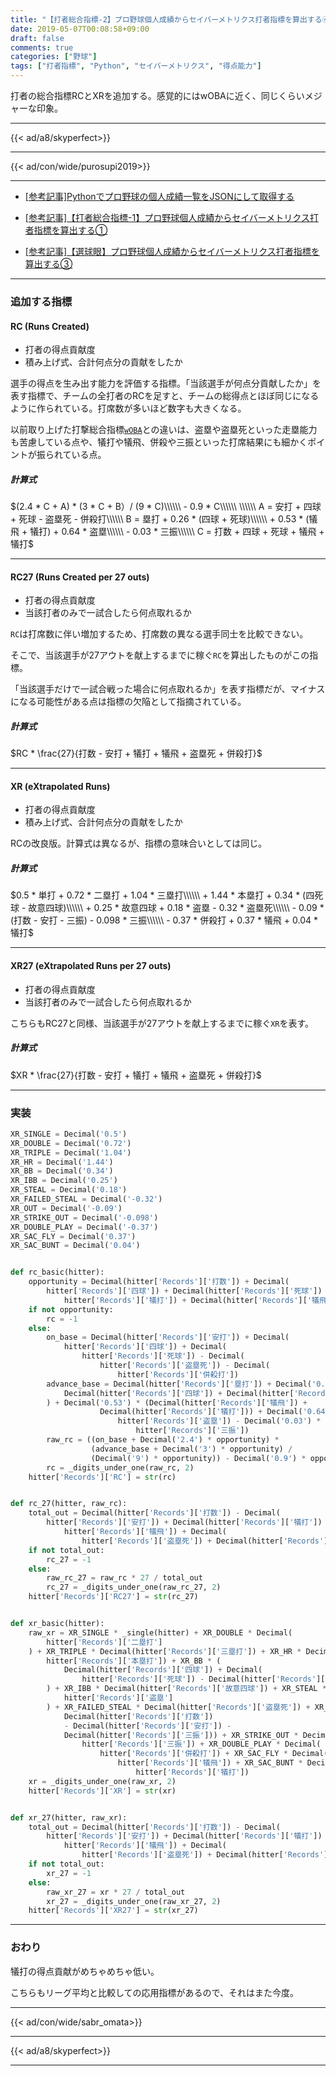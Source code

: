 ```yaml
---
title: "【打者総合指標-2】プロ野球個人成績からセイバーメトリクス打者指標を算出する④"
date: 2019-05-07T00:08:58+09:00
draft: false
comments: true
categories: ["野球"]
tags: ["打者指標", "Python", "セイバーメトリクス", "得点能力"]
---
```


打者の総合指標RCとXRを追加する。感覚的にはwOBAに近く、同じくらいメジャーな印象。

<!--more-->

---

{{< ad/a8/skyperfect>}}

---

{{< ad/con/wide/purosupi2019>}}

---

- [[参考記事]Pythonでプロ野球の個人成績一覧をJSONにして取得する](https://www.ted027.com/post/python-personal-records)

- [[参考記事]【打者総合指標-1】プロ野球個人成績からセイバーメトリクス打者指標を算出する①](https://www.ted027.com/post/sabr-2)

- [[参考記事]【選球眼】プロ野球個人成績からセイバーメトリクス打者指標を算出する③](https://www.ted027.com/post/sabr-4)

---

### 追加する指標

#### RC (Runs Created)

- 打者の得点貢献度
- 積み上げ式、合計何点分の貢献をしたか

選手の得点を生み出す能力を評価する指標。「当該選手が何点分貢献したか」を表す指標で、チームの全打者のRCを足すと、チームの総得点とほぼ同じになるように作られている。打席数が多いほど数字も大きくなる。

以前取り上げた打撃総合指標[`wOBA`](https://www.ted027.com/post/sabr-2)との違いは、盗塁や盗塁死といった走塁能力も苦慮している点や、犠打や犠飛、併殺や三振といった打席結果にも細かくポイントが振られている点。

##### 計算式

$(2.4 * C + A) * (3 * C + B）/ (9 * C)\\\\\\ - 0.9 * C\\\\\\
\\\\\\
A = 安打 + 四球 + 死球 - 盗塁死 - 併殺打\\\\\\
B = 塁打 + 0.26 * (四球 + 死球)\\\\\\ + 0.53 * (犠飛 + 犠打) + 0.64 * 盗塁\\\\\\ - 0.03 * 三振\\\\\\
C = 打数 + 四球 + 死球 + 犠飛 + 犠打$

---

#### RC27 (Runs Created per 27 outs)

- 打者の得点貢献度
- 当該打者のみで一試合したら何点取れるか

`RC`は打席数に伴い増加するため、打席数の異なる選手同士を比較できない。

そこで、当該選手が27アウトを献上するまでに稼ぐ`RC`を算出したものがこの指標。

「当該選手だけで一試合戦った場合に何点取れるか」を表す指標だが、マイナスになる可能性がある点は指標の欠陥として指摘されている。

##### 計算式

$RC * \frac{27}{打数 - 安打 + 犠打 + 犠飛 + 盗塁死 + 併殺打}$

---

#### XR (eXtrapolated Runs)

- 打者の得点貢献度
- 積み上げ式、合計何点分の貢献をしたか

RCの改良版。計算式は異なるが、指標の意味合いとしては同じ。

##### 計算式

$0.5 * 単打 + 0.72 * 二塁打 + 1.04 * 三塁打\\\\\\ + 1.44 * 本塁打 + 0.34 * (四死球 - 故意四球)\\\\\\
     + 0.25 * 故意四球 + 0.18 * 盗塁 - 0.32 * 盗塁死\\\\\\ - 0.09 * (打数 - 安打 - 三振) - 0.098 * 三振\\\\\\
     - 0.37 * 併殺打 + 0.37 * 犠飛 + 0.04 * 犠打$

---

#### XR27 (eXtrapolated Runs per 27 outs)

- 打者の得点貢献度
- 当該打者のみで一試合したら何点取れるか

こちらもRC27と同様、当該選手が27アウトを献上するまでに稼ぐ`XR`を表す。

##### 計算式

$XR * \frac{27}{打数 - 安打 + 犠打 + 犠飛 + 盗塁死 + 併殺打}$

---

### 実装

```py:sabr.py
XR_SINGLE = Decimal('0.5')
XR_DOUBLE = Decimal('0.72')
XR_TRIPLE = Decimal('1.04')
XR_HR = Decimal('1.44')
XR_BB = Decimal('0.34')
XR_IBB = Decimal('0.25')
XR_STEAL = Decimal('0.18')
XR_FAILED_STEAL = Decimal('-0.32')
XR_OUT = Decimal('-0.09')
XR_STRIKE_OUT = Decimal('-0.098')
XR_DOUBLE_PLAY = Decimal('-0.37')
XR_SAC_FLY = Decimal('0.37')
XR_SAC_BUNT = Decimal('0.04')


def rc_basic(hitter):
    opportunity = Decimal(hitter['Records']['打数']) + Decimal(
        hitter['Records']['四球']) + Decimal(hitter['Records']['死球']) + Decimal(
            hitter['Records']['犠打']) + Decimal(hitter['Records']['犠飛'])
    if not opportunity:
        rc = -1
    else:
        on_base = Decimal(hitter['Records']['安打']) + Decimal(
            hitter['Records']['四球']) + Decimal(
                hitter['Records']['死球']) - Decimal(
                    hitter['Records']['盗塁死']) - Decimal(
                        hitter['Records']['併殺打'])
        advance_base = Decimal(hitter['Records']['塁打']) + Decimal('0.26') * (
            Decimal(hitter['Records']['四球']) + Decimal(hitter['Records']['死球'])
        ) + Decimal('0.53') * (Decimal(hitter['Records']['犠飛']) +
                    Decimal(hitter['Records']['犠打'])) + Decimal('0.64' * Decimal(
                        hitter['Records']['盗塁']) - Decimal('0.03') * Decimal(
                            hitter['Records']['三振'])
        raw_rc = ((on_base + Decimal('2.4') * opportunity) *
                  (advance_base + Decimal('3') * opportunity) /
                  (Decimal('9') * opportunity)) - Decimal('0.9') * opportunity
        rc = _digits_under_one(raw_rc, 2)
    hitter['Records']['RC'] = str(rc)


def rc_27(hitter, raw_rc):
    total_out = Decimal(hitter['Records']['打数']) - Decimal(
        hitter['Records']['安打']) + Decimal(hitter['Records']['犠打']) + Decimal(
            hitter['Records']['犠飛']) + Decimal(
                hitter['Records']['盗塁死']) + Decimal(hitter['Records']['併殺打'])
    if not total_out:
        rc_27 = -1
    else:
        raw_rc_27 = raw_rc * 27 / total_out
        rc_27 = _digits_under_one(raw_rc_27, 2)
    hitter['Records']['RC27'] = str(rc_27)


def xr_basic(hitter):
    raw_xr = XR_SINGLE * _single(hitter) + XR_DOUBLE * Decimal(
        hitter['Records']['二塁打']
    ) + XR_TRIPLE * Decimal(hitter['Records']['三塁打']) + XR_HR * Decimal(
        hitter['Records']['本塁打']) + XR_BB * (
            Decimal(hitter['Records']['四球']) + Decimal(
                hitter['Records']['死球']) - Decimal(hitter['Records']['故意四球'])
        ) + XR_IBB * Decimal(hitter['Records']['故意四球']) + XR_STEAL * Decimal(
            hitter['Records']['盗塁']
        ) + XR_FAILED_STEAL * Decimal(hitter['Records']['盗塁死']) + XR_OUT * (
            Decimal(hitter['Records']['打数'])
            - Decimal(hitter['Records']['安打']) -
            Decimal(hitter['Records']['三振'])) + XR_STRIKE_OUT * Decimal(
                hitter['Records']['三振']) + XR_DOUBLE_PLAY * Decimal(
                    hitter['Records']['併殺打']) + XR_SAC_FLY * Decimal(
                        hitter['Records']['犠飛']) + XR_SAC_BUNT * Decimal(
                            hitter['Records']['犠打'])
    xr = _digits_under_one(raw_xr, 2)
    hitter['Records']['XR'] = str(xr)


def xr_27(hitter, raw_xr):
    total_out = Decimal(hitter['Records']['打数']) - Decimal(
        hitter['Records']['安打']) + Decimal(hitter['Records']['犠打']) + Decimal(
            hitter['Records']['犠飛']) + Decimal(
                hitter['Records']['盗塁死']) + Decimal(hitter['Records']['併殺打'])
    if not total_out:
        xr_27 = -1
    else:
        raw_xr_27 = xr * 27 / total_out
        xr_27 = _digits_under_one(raw_xr_27, 2)
    hitter['Records']['XR27'] = str(xr_27)
```

---

### おわり

犠打の得点貢献がめちゃめちゃ低い。

こちらもリーグ平均と比較しての応用指標があるので、それはまた今度。

---

{{< ad/con/wide/sabr_omata>}}

---

{{< ad/a8/skyperfect>}}

---